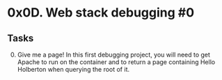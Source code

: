 # 0x0D. Web stack debugging #0
## Tasks
0. Give me a page!
In this first debugging project, you will need to get Apache to run on the container and to return a page containing Hello Holberton when querying the root of it.
